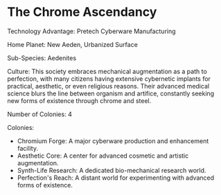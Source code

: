 # The Chrome Ascendancy

Technology Advantage: Pretech Cyberware Manufacturing

Home Planet: New Aeden, Urbanized Surface

Sub-Species: Aedenites

Culture: This society embraces mechanical augmentation as a path to perfection, with many citizens having extensive cybernetic implants for practical, aesthetic, or even religious reasons. Their advanced medical science blurs the line between organism and artifice, constantly seeking new forms of existence through chrome and steel.

Number of Colonies: 4

Colonies:

- Chromium Forge: A major cyberware production and enhancement facility.
- Aesthetic Core: A center for advanced cosmetic and artistic augmentation.
- Synth-Life Research: A dedicated bio-mechanical research world.
- Perfection's Reach: A distant world for experimenting with advanced forms of existence.